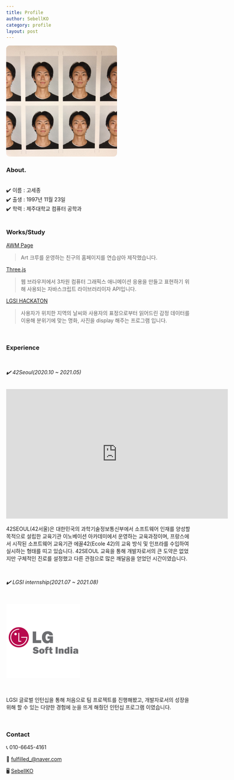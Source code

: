 ```yaml
---
title: Profile
author: SebellKO
category: profile
layout: post
---
```


<img src="/assets/images/profile.png" alt="profile" style="width: 300px; height: 300px; border-radius: 3%">

### About.
<br>
✔️ 이름 : 고세종<br>
✔️ 출생 : 1997년 11월 23일<br>
✔️ 학력 : 제주대학교 컴퓨터 공학과<br>

<br>

### Works/Study

[AWM Page](https://sebellko.github.io/awmpage/)<br>
>Art 크루를 운영하는 친구의 홈페이지를 연습삼아 제작했습니다.

[Three.js](https://github.com/SebellKo/Three.js)<br>
>웹 브라우저에서 3차원 컴퓨터 그래픽스 애니메이션 응용을 만들고 표현하기 위해 사용되는 자바스크립트 라이브러리이자 API입니다.

[LGSI HACKATON](https://github.com/SebellKo/LGSI)<br>
>사용자가 위치한 지역의 날씨와 사용자의 표정으로부터 읽어드린 감정 데이터를 이용해 분위기에 맞는 명화, 사진을 display 해주는 프로그램 입니다.

<br>

### Experience
<br>

_✔️ 42Seoul(2020.10 ~ 2021.05)_

<br>

<iframe width="600" height="350" src="https://www.youtube.com/embed/gaYODx3_7VM" title="YouTube video player" frameborder="0" allow="accelerometer; autoplay; clipboard-write; encrypted-media; gyroscope; picture-in-picture" allowfullscreen></iframe>

<br>

42SEOUL(42서울)은 대한민국의 과학기술정보통신부에서 소프트웨어 인재를 양성할 목적으로 설립한 교육기관 이노베이션 아카데미에서 운영하는 교육과정이며, 프랑스에서 시작된 소프트웨어 교육기관 에꼴42(Ecole 42)의 교육 방식 및 인프라를 수입하여 실시하는 형태를 띠고 있습니다.
42SEOUL 교육을 통해 개발자로서의 큰 도약은 없었지만 구체적인 진로를 설정했고 다른 관점으로 많은 깨달음을 얻었던 시간이였습니다.

<br>

_✔️ LGSI internship(2021.07 ~ 2021.08)_

<br>

![LG](/assets/images/lg.png)

<br>

LGSI 글로벌 인턴십을 통해 처음으로 팀 프로젝트를 진행해봤고, 개발자로서의 성장을 위해 할 수 있는 다양한 경험에 눈을 뜨게 해줬던 인턴십 프로그램 이였습니다. 

<br>

### Contact

📞 010-6645-4161

📩 fulfilled_@naver.com

🖥 [SebellKO](https://github.com/SebellKo)

<br>



